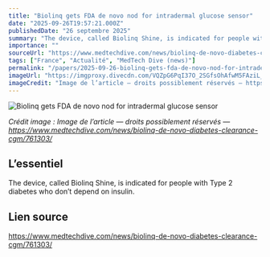 ```yaml
---
title: "Biolinq gets FDA de novo nod for intradermal glucose sensor"
date: "2025-09-26T19:57:21.000Z"
publishedDate: "26 septembre 2025"
summary: "The device, called Biolinq Shine, is indicated for people with Type 2 diabetes who don&rsquo;t depend on insulin."
importance: ""
sourceUrl: "https://www.medtechdive.com/news/biolinq-de-novo-diabetes-clearance-cgm/761303/"
tags: ["France", "Actualité", "MedTech Dive (news)"]
permalink: "/papers/2025-09-26-biolinq-gets-fda-de-novo-nod-for-intradermal-glucose-sensor"
imageUrl: "https://imgproxy.divecdn.com/VQZpG6PqI37O_2SGfsOhAfwM5FAziL_zfjc8YvexjRI/g:ce/rs:fit:770:435/Z3M6Ly9kaXZlc2l0ZS1zdG9yYWdlL2RpdmVpbWFnZS9CaW9saW5xX3NlbnNvci5qcGc=.webp"
imageCredit: "Image de l’article — droits possiblement réservés — https://www.medtechdive.com/news/biolinq-de-novo-diabetes-clearance-cgm/761303/"
---
```


![Biolinq gets FDA de novo nod for intradermal glucose sensor](https://imgproxy.divecdn.com/VQZpG6PqI37O_2SGfsOhAfwM5FAziL_zfjc8YvexjRI/g:ce/rs:fit:770:435/Z3M6Ly9kaXZlc2l0ZS1zdG9yYWdlL2RpdmVpbWFnZS9CaW9saW5xX3NlbnNvci5qcGc=.webp)

*Crédit image : Image de l’article — droits possiblement réservés — https://www.medtechdive.com/news/biolinq-de-novo-diabetes-clearance-cgm/761303/*

## L’essentiel

The device, called Biolinq Shine, is indicated for people with Type 2 diabetes who don&rsquo;t depend on insulin.

## Lien source

https://www.medtechdive.com/news/biolinq-de-novo-diabetes-clearance-cgm/761303/
